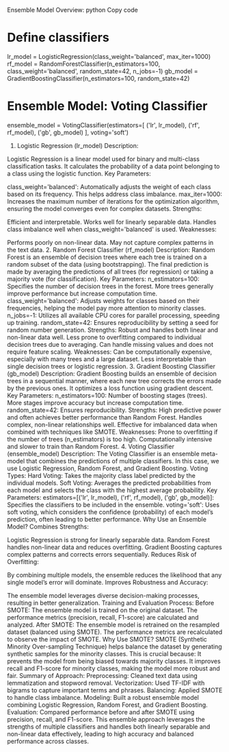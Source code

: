 Ensemble Model Overview:
python
Copy code
# Define classifiers
lr_model = LogisticRegression(class_weight='balanced', max_iter=1000)
rf_model = RandomForestClassifier(n_estimators=100, class_weight='balanced', random_state=42, n_jobs=-1)
gb_model = GradientBoostingClassifier(n_estimators=100, random_state=42)

# Ensemble Model: Voting Classifier
ensemble_model = VotingClassifier(estimators=[
    ('lr', lr_model),
    ('rf', rf_model),
    ('gb', gb_model)
], voting='soft')
1. Logistic Regression (lr_model)
Description:

Logistic Regression is a linear model used for binary and multi-class classification tasks. It calculates the probability of a data point belonging to a class using the logistic function.
Key Parameters:

class_weight='balanced': Automatically adjusts the weight of each class based on its frequency. This helps address class imbalance.
max_iter=1000: Increases the maximum number of iterations for the optimization algorithm, ensuring the model converges even for complex datasets.
Strengths:

Efficient and interpretable.
Works well for linearly separable data.
Handles class imbalance well when class_weight='balanced' is used.
Weaknesses:

Performs poorly on non-linear data.
May not capture complex patterns in the text data.
2. Random Forest Classifier (rf_model)
Description:
Random Forest is an ensemble of decision trees where each tree is trained on a random subset of the data (using bootstrapping). The final prediction is made by averaging the predictions of all trees (for regression) or taking a majority vote (for classification).
Key Parameters:
n_estimators=100: Specifies the number of decision trees in the forest. More trees generally improve performance but increase computation time.
class_weight='balanced': Adjusts weights for classes based on their frequencies, helping the model pay more attention to minority classes.
n_jobs=-1: Utilizes all available CPU cores for parallel processing, speeding up training.
random_state=42: Ensures reproducibility by setting a seed for random number generation.
Strengths:
Robust and handles both linear and non-linear data well.
Less prone to overfitting compared to individual decision trees due to averaging.
Can handle missing values and does not require feature scaling.
Weaknesses:
Can be computationally expensive, especially with many trees and a large dataset.
Less interpretable than single decision trees or logistic regression.
3. Gradient Boosting Classifier (gb_model)
Description:
Gradient Boosting builds an ensemble of decision trees in a sequential manner, where each new tree corrects the errors made by the previous ones. It optimizes a loss function using gradient descent.
Key Parameters:
n_estimators=100: Number of boosting stages (trees). More stages improve accuracy but increase computation time.
random_state=42: Ensures reproducibility.
Strengths:
High predictive power and often achieves better performance than Random Forest.
Handles complex, non-linear relationships well.
Effective for imbalanced data when combined with techniques like SMOTE.
Weaknesses:
Prone to overfitting if the number of trees (n_estimators) is too high.
Computationally intensive and slower to train than Random Forest.
4. Voting Classifier (ensemble_model)
Description:
The Voting Classifier is an ensemble meta-model that combines the predictions of multiple classifiers. In this case, we use Logistic Regression, Random Forest, and Gradient Boosting.
Voting Types:
Hard Voting: Takes the majority class label predicted by the individual models.
Soft Voting: Averages the predicted probabilities from each model and selects the class with the highest average probability.
Key Parameters:
estimators=[('lr', lr_model), ('rf', rf_model), ('gb', gb_model)]: Specifies the classifiers to be included in the ensemble.
voting='soft': Uses soft voting, which considers the confidence (probability) of each model’s prediction, often leading to better performance.
Why Use an Ensemble Model?
Combines Strengths:

Logistic Regression is strong for linearly separable data.
Random Forest handles non-linear data and reduces overfitting.
Gradient Boosting captures complex patterns and corrects errors sequentially.
Reduces Risk of Overfitting:

By combining multiple models, the ensemble reduces the likelihood that any single model’s error will dominate.
Improves Robustness and Accuracy:

The ensemble model leverages diverse decision-making processes, resulting in better generalization.
Training and Evaluation Process:
Before SMOTE:
The ensemble model is trained on the original dataset.
The performance metrics (precision, recall, F1-score) are calculated and analyzed.
After SMOTE:
The ensemble model is retrained on the resampled dataset (balanced using SMOTE).
The performance metrics are recalculated to observe the impact of SMOTE.
Why Use SMOTE?
SMOTE (Synthetic Minority Over-sampling Technique) helps balance the dataset by generating synthetic samples for the minority classes. This is crucial because:
It prevents the model from being biased towards majority classes.
It improves recall and F1-score for minority classes, making the model more robust and fair.
Summary of Approach:
Preprocessing: Cleaned text data using lemmatization and stopword removal.
Vectorization: Used TF-IDF with bigrams to capture important terms and phrases.
Balancing: Applied SMOTE to handle class imbalance.
Modeling: Built a robust ensemble model combining Logistic Regression, Random Forest, and Gradient Boosting.
Evaluation: Compared performance before and after SMOTE using precision, recall, and F1-score.
This ensemble approach leverages the strengths of multiple classifiers and handles both linearly separable and non-linear data effectively, leading to high accuracy and balanced performance across classes.